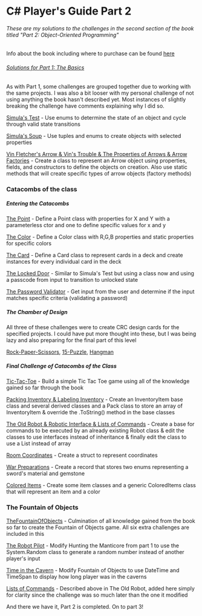 # C# Player's Guide Part 2
###### These are my solutions to the challenges in the second section of the book titled "Part 2: Object-Oriented Programming"
Info about the book including where to purchase can be found [here](https://csharpplayersguide.com/)

###### [Solutions for Part 1: The Basics](https://github.com/boxfriend/CSharpPlayersGuidePart1)

As with Part 1, some challenges are grouped together due to working with the same projects. I was also a bit looser with my personal challenge of not using anything the book hasn't described yet. Most instances of slightly breaking the challenge have comments explaining why I did so.

[Simula's Test](SimulasTest/Program.cs) - Use enums to determine the state of an object and cycle through valid state transitions

[Simula's Soup](SimulasSoup/Program.cs) - Use tuples and enums to create objects with selected properties

[Vin Fletcher's Arrow & Vin's Trouble & The Properties of Arrows & Arrow Factories](VinFletchersArrows/Program.cs) - Create a class to represent an Arrow object using properties, fields, and constructors to define the objects on creation. Also use static methods that will create specific types of arrow objects (factory methods)

### Catacombs of the class
##### Entering the Catacombs
[The Point](CatacombsOfTheClass/Point.cs) - Define a Point class with properties for X and Y with a parameterless ctor and one to define specific values for x and y

[The Color](CatacombsOfTheClass/Color.cs) - Define a Color class with R,G,B properties and static properties for specific colors

[The Card](CatacombsOfTheClass/Card.cs) - Define a Card class to represent cards in a deck and create instances for every individual card in the deck

[The Locked Door](CatacombsOfTheClass/Door.cs) - Similar to Simula's Test but using a class now and using a passcode from input to transition to unlocked state

[The Password Validator](CatacombsOfTheClass/PasswordValidator.cs) - Get input from the user and determine if the input matches specific criteria (validating a password)

##### The Chamber of Design
All three of these challenges were to create CRC design cards for the specified projects. I could have put more thought into these, but I was being lazy and also preparing for the final part of this level

[Rock-Paper-Scissors](CatacombsOfTheClass/RockPaperScissorsCRC.png), 
[15-Puzzle](15-PuzzleCRC.png), 
[Hangman](CatacombsOfTheClass/HangmanCRC.png)

##### Final Challenge of Catacombs of the Class
[Tic-Tac-Toe](TicTacToe/) - Build a simple Tic Tac Toe game using all of the knowledge gained so far through the book

[Packing Inventory & Labeling Inventory](PackingInventory/) - Create an InventoryItem base class and several derived classes and a Pack class to store an array of InventoryItem & override the .ToString() method in the base classes

[The Old Robot & Robotic Interface & Lists of Commands](TheOldRobot/) - Create a base for commands to be executed by an already existing Robot class & edit the classes to use interfaces instead of inheritance & finally edit the class to use a List instead of array

[Room Coordinates](RoomCoordinates/Coordinate.cs) - Create a struct to represent coordinates

[War Preparations](WarPreparations/Sword.cs) - Create a record that stores two enums representing a sword's material and gemstone

[Colored Items](ColoredItems/ColoredItem.cs) - Create some item classes and a generic ColoredItems class that will represent an item and a color

### The Fountain of Objects
[TheFountainOfObjects](TheFountainOfObjects/) - Culmination of all knowledge gained from the book so far to create the Fountain of Objects game. All six extra challenges are included in this

[The Robot Pilot](TheRobotPilot/Program.cs) - Modify Hunting the Manticore from part 1 to use the System.Random class to generate a random number instead of another player's input

[Time in the Cavern](TheFountainOfObjects/Program.cs) - Modify Fountain of Objects to use DateTime and TimeSpan to display how long player was in the caverns

[Lists of Commands](TheOldRobot/) - Described above in The Old Robot, added here simply for clarity since the challenge was so much later than the one it modified

And there we have it, Part 2 is completed. On to part 3!
